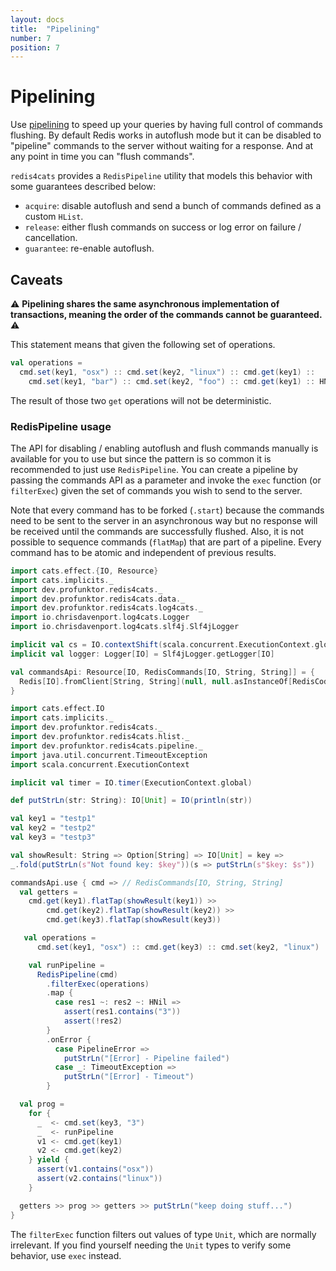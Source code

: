 ```yaml
---
layout: docs
title:  "Pipelining"
number: 7
position: 7
---
```


# Pipelining

Use [pipelining](https://redis.io/topics/pipelining) to speed up your queries by having full control of commands flushing. By default Redis works in autoflush mode but it can be disabled to "pipeline" commands to the server without waiting for a response. And at any point in time you can "flush commands".

`redis4cats` provides a `RedisPipeline` utility that models this behavior with some guarantees described below:

- `acquire`: disable autoflush and send a bunch of commands defined as a custom `HList`.
- `release`: either flush commands on success or log error on failure / cancellation.
- `guarantee`: re-enable autoflush.

## Caveats

⚠️ **Pipelining shares the same asynchronous implementation of transactions, meaning the order of the commands cannot be guaranteed.** ⚠️

This statement means that given the following set of operations.

```scala
val operations =
  cmd.set(key1, "osx") :: cmd.set(key2, "linux") :: cmd.get(key1) ::
    cmd.set(key1, "bar") :: cmd.set(key2, "foo") :: cmd.get(key1) :: HNil
```

The result of those two `get` operations will not be deterministic.

### RedisPipeline usage

The API for disabling / enabling autoflush and flush commands manually is available for you to use but since the pattern is so common it is recommended to just use `RedisPipeline`. You can create a pipeline by passing the commands API as a parameter and invoke the `exec` function (or `filterExec`) given the set of commands you wish to send to the server.

Note that every command has to be forked (`.start`) because the commands need to be sent to the server in an asynchronous way but no response will be received until the commands are successfully flushed. Also, it is not possible to sequence commands (`flatMap`) that are part of a pipeline. Every command has to be atomic and independent of previous results.

```scala mdoc:invisible
import cats.effect.{IO, Resource}
import cats.implicits._
import dev.profunktor.redis4cats._
import dev.profunktor.redis4cats.data._
import dev.profunktor.redis4cats.log4cats._
import io.chrisdavenport.log4cats.Logger
import io.chrisdavenport.log4cats.slf4j.Slf4jLogger

implicit val cs = IO.contextShift(scala.concurrent.ExecutionContext.global)
implicit val logger: Logger[IO] = Slf4jLogger.getLogger[IO]

val commandsApi: Resource[IO, RedisCommands[IO, String, String]] = {
  Redis[IO].fromClient[String, String](null, null.asInstanceOf[RedisCodec[String, String]])
}
```

```scala mdoc:silent
import cats.effect.IO
import cats.implicits._
import dev.profunktor.redis4cats._
import dev.profunktor.redis4cats.hlist._
import dev.profunktor.redis4cats.pipeline._
import java.util.concurrent.TimeoutException
import scala.concurrent.ExecutionContext

implicit val timer = IO.timer(ExecutionContext.global)

def putStrLn(str: String): IO[Unit] = IO(println(str))

val key1 = "testp1"
val key2 = "testp2"
val key3 = "testp3"

val showResult: String => Option[String] => IO[Unit] = key =>
_.fold(putStrLn(s"Not found key: $key"))(s => putStrLn(s"$key: $s"))

commandsApi.use { cmd => // RedisCommands[IO, String, String]
  val getters =
    cmd.get(key1).flatTap(showResult(key1)) >>
        cmd.get(key2).flatTap(showResult(key2)) >>
        cmd.get(key3).flatTap(showResult(key3))

   val operations =
      cmd.set(key1, "osx") :: cmd.get(key3) :: cmd.set(key2, "linux") :: cmd.sIsMember("foo", "bar") :: HNil

    val runPipeline =
      RedisPipeline(cmd)
        .filterExec(operations)
        .map {
          case res1 ~: res2 ~: HNil =>
            assert(res1.contains("3"))
            assert(!res2)
        }
        .onError {
          case PipelineError =>
            putStrLn("[Error] - Pipeline failed")
          case _: TimeoutException =>
            putStrLn("[Error] - Timeout")
        }

  val prog =
    for {
      _  <- cmd.set(key3, "3")
      _  <- runPipeline
      v1 <- cmd.get(key1)
      v2 <- cmd.get(key2)
    } yield {
      assert(v1.contains("osx"))
      assert(v2.contains("linux"))
    }

  getters >> prog >> getters >> putStrLn("keep doing stuff...")
}
```

The `filterExec` function filters out values of type `Unit`, which are normally irrelevant. If you find yourself needing the `Unit` types to verify some behavior, use `exec` instead.
